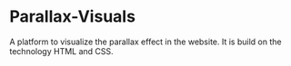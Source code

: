# Parallax-Visuals
A platform to visualize the parallax effect in the website. It is build on the technology HTML and CSS.
